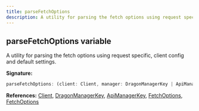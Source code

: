 ```yaml
---
title: parseFetchOptions
description: A utility for parsing the fetch options using request specific, client config and default settings.
---
```


## parseFetchOptions variable

A utility for parsing the fetch options using request specific, client config and default settings.

**Signature:**

```ts
parseFetchOptions: (client: Client, manager: DragonManagerKey | ApiManagerKey, options?: FetchOptions) => FetchOptions
```

**References:** [Client](/api/client), [DragonManagerKey](/api/dragonmanagerkey), [ApiManagerKey](/api/apimanagerkey), [FetchOptions](/api/fetchoptions), [FetchOptions](/api/fetchoptions)

